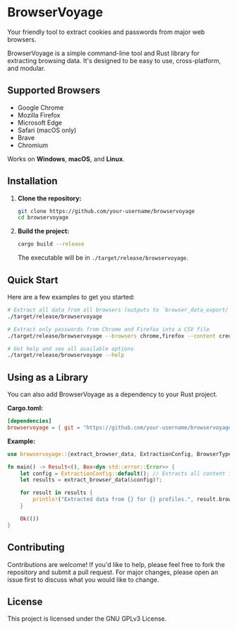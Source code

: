 # BrowserVoyage

Your friendly tool to extract cookies and passwords from major web browsers.

BrowserVoyage is a simple command-line tool and Rust library for extracting browsing data. It's designed to be easy to use, cross-platform, and modular.

## Supported Browsers

- Google Chrome
- Mozilla Firefox
- Microsoft Edge
- Safari (macOS only)
- Brave
- Chromium

Works on **Windows**, **macOS**, and **Linux**.

## Installation

1.  **Clone the repository:**

    ```bash
    git clone https://github.com/your-username/browservoyage
    cd browservoyage
    ```

2.  **Build the project:**
    ```bash
    cargo build --release
    ```
    The executable will be in `./target/release/browservoyage`.

## Quick Start

Here are a few examples to get you started:

```bash
# Extract all data from all browsers (outputs to `browser_data_export/`)
./target/release/browservoyage

# Extract only passwords from Chrome and Firefox into a CSV file
./target/release/browservoyage --browsers chrome,firefox --content credentials --format csv --output passwords.csv

# Get help and see all available options
./target/release/browservoyage --help
```

## Using as a Library

You can also add BrowserVoyage as a dependency to your Rust project.

**Cargo.toml:**

```toml
[dependencies]
browservoyage = { git = "https://github.com/your-username/browservoyage" }
```

**Example:**

```rust
use browservoyage::{extract_browser_data, ExtractionConfig, BrowserType, ContentType};

fn main() -> Result<(), Box<dyn std::error::Error>> {
    let config = ExtractionConfig::default(); // Extracts all content from all browsers
    let results = extract_browser_data(&config)?;

    for result in results {
        println!("Extracted data from {} for {} profiles.", result.browser.name, result.profiles.len());
    }

    Ok(())
}
```

## Contributing

Contributions are welcome! If you'd like to help, please feel free to fork the repository and submit a pull request. For major changes, please open an issue first to discuss what you would like to change.

## License

This project is licensed under the GNU GPLv3 License.
